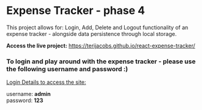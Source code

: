 # Expense Tracker - phase 4

This project allows for: Login, Add, Delete and Logout functionality of an expense tracker - alongside data persistence through local storage.

<strong>Access the live project:</strong> https://terijacobs.github.io/react-expense-tracker/

### To login and play around with the expense tracker - please use the following username and password :)

<ins>Login Details to access the site:</ins>
<p>
username: <strong>admin</strong><br>
password: <strong>123</strong>
</p>



